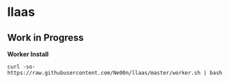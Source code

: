 # llaas
## Work in Progress
**Worker Install**
```
curl -so- https://raw.githubusercontent.com/Ne00n/llaas/master/worker.sh | bash
```